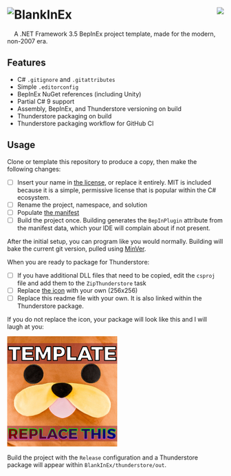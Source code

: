 # BlankInEx <img src="https://i.imgur.com/nxsAFhq.png" height=64 align="left" /> <img src="https://i.imgur.com/8KS2qsZ.png" height="64" align="right" />

A .NET Framework 3.5 BepInEx project template, made for the modern, non-2007 era.

## Features

- C# `.gitignore` and `.gitattributes`
- Simple `.editorconfig`
- BepInEx NuGet references (including Unity)
- Partial C# 9 support
- Assembly, BepInEx, and Thunderstore versioning on build
- Thunderstore packaging on build
- Thunderstore packaging workflow for GitHub CI

## Usage

Clone or template this repository to produce a copy, then make the following changes:

- [ ] Insert your name in [the license](LICENSE), or replace it entirely. MIT is included because it is a simple, permissive license that is popular within the C# ecosystem.
- [ ] Rename the project, namespace, and solution
- [ ] Populate [the manifest](BlankInEx/manifest.json)
- [ ] Build the project once. Building generates the `BepInPlugin` attribute from the manifest data, which your IDE will complain about if not present.

After the initial setup, you can program like you would normally. Building will bake the current git version, pulled using [MinVer](https://github.com/adamralph/minver).

When you are ready to package for Thunderstore:

- [ ] If you have additional DLL files that need to be copied, edit the `csproj` file and add them to the `ZipThunderstore` task
- [ ] Replace [the icon](BlankInEx/thunderstore/src/icon.png) with your own (256x256)
- [ ] Replace this readme file with your own. It is also linked within the Thunderstore package.

If you do not replace the icon, your package will look like this and I will laugh at you:

![default icon](BlankInEx/thunderstore/src/icon.png)

Build the project with the `Release` configuration and a Thunderstore package will appear within `BlankInEx/thunderstore/out`.
